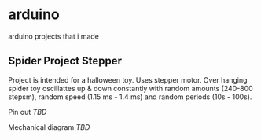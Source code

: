 arduino
=======

arduino projects that i made


## Spider Project Stepper

Project is intended for a halloween toy. Uses stepper motor. Over hanging spider toy oscillattes up & down constantly with random amounts (240-800 stepsm), random speed (1.15 ms - 1.4 ms) and random periods (10s - 100s).     

Pin out  _TBD_

Mechanical diagram  _TBD_
